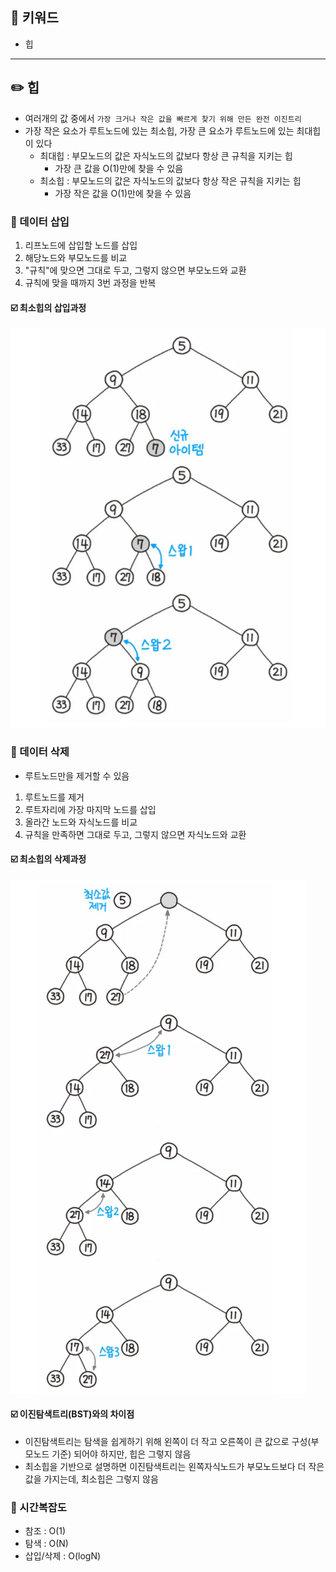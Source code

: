 ## 📓 키워드

- 힙

---

## ✏️ 힙

- 여러개의 값 중에서 `가장 크거나 작은 값을 빠르게 찾기 위해 만든 완전 이진트리`
- 가장 작은 요소가 루트노드에 있는 최소힙, 가장 큰 요소가 루트노드에 있는 최대힙이 있다
  - 최대힙 : 부모노드의 값은 자식노드의 값보다 항상 큰 규칙을 지키는 힙
    - 가장 큰 값을 O(1)만에 찾을 수 있음
  - 최소힙 : 부모노드의 값은 자식노드의 값보다 항상 작은 규칙을 지키는 힙
    - 가장 작은 값을 O(1)만에 찾을 수 있음

### 💭 데이터 삽입

1. 리프노드에 삽입할 노드를 삽입
2. 해당노드와 부모노드를 비교
3. "규칙"에 맞으면 그대로 두고, 그렇지 않으면 부모노드와 교환
4. 규칙에 맞을 때까지 3번 과정을 반복

#### ☑️ 최소힙의 삽입과정

![img.png](../img/힙%20삽입.png)

### 💭 데이터 삭제

- 루트노드만을 제거할 수 있음
1. 루트노드를 제거
2. 루트자리에 가장 마지막 노드를 삽입
3. 올라간 노드와 자식노드를 비교
4. 규칙을 만족하면 그대로 두고, 그렇지 않으면 자식노드와 교환

#### ☑️ 최소힙의 삭제과정

![img_1.png](../img/힙%20삭제.png)

#### ☑️ 이진탐색트리(BST)와의 차이점

- 이진탐색트리는 탐색을 쉽게하기 위해 왼쪽이 더 작고 오른쪽이 큰 값으로 구성(부모노드 기준) 되어야 하지만, 힙은 그렇지 않음
- 최소힙을 기반으로 설명하면 이진탐색트리는 왼쪽자식노드가 부모노드보다 더 작은 값을 가지는데, 최소힙은 그렇지 않음

### 💭 시간복잡도

- 참조 : O(1)
- 탐색 : O(N)
- 삽입/삭제 : O(logN)